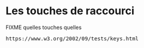 
# Les touches de raccourci 

FIXME quelles touches quelles 

<pre>
https://www.w3.org/2002/09/tests/keys.html
</pre>
